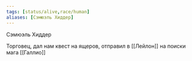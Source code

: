 ```yaml
---
tags: [status/alive,race/human]
aliases: [Сэмюэль Хиддер]
---
```


Сэмюэль Хиддер

Торговец, дал нам квест на ящеров, отправил в [[Лейлон]] на поиски мага [[Галлио]]
